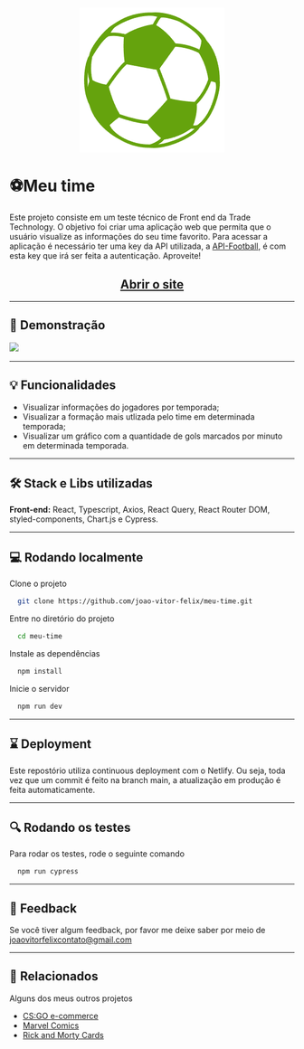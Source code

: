 <h1 align="center">
<img src="./src/assets/readme-logo.png"  align="center"/>
</h1>

# ⚽Meu time

Este projeto consiste em um teste técnico de Front end da Trade Technology. O objetivo foi criar uma aplicação web que permita que o usuário visualize as informações do seu time favorito. Para acessar a aplicação é necessário ter uma key da API utilizada, a [API-Football](https://www.api-football.com/documentation-v3), é com esta key que irá ser feita a autenticação. Aproveite!

<h2 align="center">
  <a href="https://meu-time-teste.netlify.app" target="_blank">Abrir o site</a>
</h2>

---

## 🎥 Demonstração

<img 
    src="https://imgur.com/cYN8GzY.gif"
  />

---

## 💡 Funcionalidades

- Visualizar informações do jogadores por temporada;
- Visualizar a formação mais utlizada pelo time em determinada temporada;
- Visualizar um gráfico com a quantidade de gols marcados por minuto em determinada temporada.

---

## 🛠️ Stack e Libs utilizadas

**Front-end:** React, Typescript, Axios, React Query, React Router DOM, styled-components, Chart.js e Cypress.

---

## 💻 Rodando localmente

Clone o projeto

```bash
  git clone https://github.com/joao-vitor-felix/meu-time.git
```

Entre no diretório do projeto

```bash
  cd meu-time
```

Instale as dependências

```bash
  npm install
```

Inicie o servidor

```bash
  npm run dev
```

---

## ⌛ Deployment

Este repostório utiliza continuous deployment com o Netlify. Ou seja, toda vez que um commit é feito na branch main, a atualização em produção é feita automaticamente.

---

## 🔍 Rodando os testes

Para rodar os testes, rode o seguinte comando

```bash
  npm run cypress
```

---

## 🚀 Feedback

Se você tiver algum feedback, por favor me deixe saber por meio de joaovitorfelixcontato@gmail.com

---

## 👀 Relacionados

Alguns dos meus outros projetos

- [CS:GO e-commerce](https://github.com/joao-vitor-felix/csgo-e-commerce)
- [Marvel Comics](https://github.com/joao-vitor-felix/marvel-comics)
- [Rick and Morty Cards](https://github.com/Rookie-Devs/rick-morty-cards)

